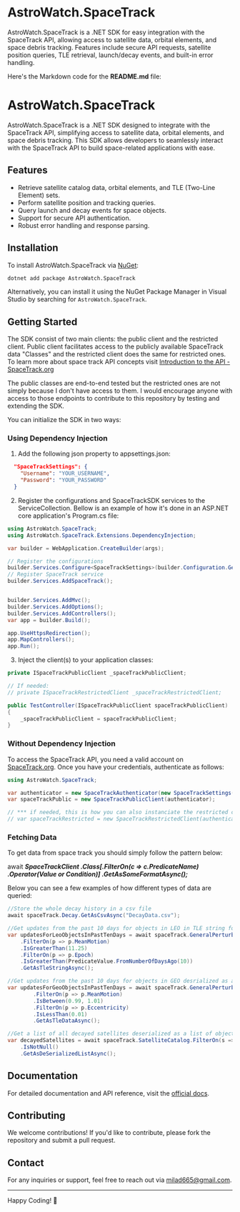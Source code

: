 # AstroWatch.SpaceTrack
AstroWatch.SpaceTrack is a .NET SDK for easy integration with the SpaceTrack API, allowing access to satellite data, orbital elements, and space debris tracking. Features include secure API requests, satellite position queries, TLE retrieval, launch/decay events, and built-in error handling.

Here's the Markdown code for the **README.md** file:


# AstroWatch.SpaceTrack

AstroWatch.SpaceTrack is a .NET SDK designed to integrate with the SpaceTrack API, simplifying access to satellite data, orbital elements, and space debris tracking. This SDK allows developers to seamlessly interact with the SpaceTrack API to build space-related applications with ease.

## Features

- Retrieve satellite catalog data, orbital elements, and TLE (Two-Line Element) sets.
- Perform satellite position and tracking queries.
- Query launch and decay events for space objects.
- Support for secure API authentication.
- Robust error handling and response parsing.

## Installation

To install AstroWatch.SpaceTrack via [NuGet](https://www.nuget.org/):

```bash
dotnet add package AstroWatch.SpaceTrack
```

Alternatively, you can install it using the NuGet Package Manager in Visual Studio by searching for `AstroWatch.SpaceTrack`.

## Getting Started

The SDK consist of two main clients: the public client and the restricted client. Public client facilitates access to the publicly available SpaceTrack data "Classes" and the restricted client does the same for restricted ones. To learn more about space track API concepts visit  [Introduction to the API - SpaceTrack.org](https://www.space-track.org/documentation#/api)

The public classes are end-to-end tested but the restricted ones are not simply because I don't have access to them. I would encourage anyone with access to those endpoints to contribute to this repository by testing and extending the SDK.

You can initialize the SDK in two ways:


### Using Dependency Injection
1. Add the following json property to appsettings.json:
```json
  "SpaceTrackSettings": {
    "Username": "YOUR_USERNAME",
    "Password": "YOUR_PASSWORD"
  }
```
2. Register the configurations and SpaceTrackSDK services to the ServiceCollection. Bellow is an example of how it's done in an ASP.NET core application's Program.cs file: 
```csharp
using AstroWatch.SpaceTrack;
using AstroWatch.SpaceTrack.Extensions.DependencyInjection;

var builder = WebApplication.CreateBuilder(args);

// Register the configurations
builder.Services.Configure<SpaceTrackSettings>(builder.Configuration.GetSection(SpaceTrackSettings.SectionName));
// Register SpaceTrack service
builder.Services.AddSpaceTrack();


builder.Services.AddMvc();
builder.Services.AddOptions();
builder.Services.AddControllers();
var app = builder.Build();

app.UseHttpsRedirection();
app.MapControllers();
app.Run();
```

3. Inject the client(s) to your application classes:
```csharp
private ISpaceTrackPublicClient _spaceTrackPublicClient;

// If needed:
// private ISpaceTrackRestrictedClient _spaceTrackRestrictedClient;

public TestController(ISpaceTrackPublicClient spaceTrackPublicClient)
{
    _spaceTrackPublicClient = spaceTrackPublicClient;
}
```
### Without Dependency Injection

To access the SpaceTrack API, you need a valid account on [SpaceTrack.org](https://www.space-track.org). Once you have your credentials, authenticate as follows:

```csharp
using AstroWatch.SpaceTrack;

var authenticator = new SpaceTrackAuthenticator(new SpaceTrackSettings("YOUR_USERNAME", "YOUR_PASSWORD"));
var spaceTrackPublic = new SpaceTrackPublicClient(authenticator);

// *** if needed, this is how you can also instanciate the restricted client
// var spaceTrackRestricted = new SpaceTrackRestrictedClient(authenticator);
```

### Fetching Data

To get data from space track you should simply follow the pattern below:

await **_SpaceTrackClient
.Class[.FilterOn(c => c.PredicateName)
.Operator(Value or Condition)]
.GetAsSomeFormatAsync();_**

Below you can see a few examples of how different types of data are queried:

```csharp
//Store the whole decay history in a csv file
await spaceTrack.Decay.GetAsCsvAsync("DecayData.csv");

//Get updates from the past 10 days for objects in LEO in TLE string format  
var updatesForLeoObjectsInPastTenDays = await spaceTrack.GeneralPerturbations
    .FilterOn(p => p.MeanMotion)
    .IsGreaterThan(11.25)
    .FilterOn(p => p.Epoch)
    .IsGreaterThan(PredicateValue.FromNumberOfDaysAgo(10))
    .GetAsTleStringAsync();

//Get updates from the past 10 days for objects in GEO desrialized as a list of TLE data objects
var updatesForGeoObjectsInPastTenDays = await spaceTrack.GeneralPerturbations
        .FilterOn(p => p.MeanMotion)
        .IsBetween(0.99, 1.01)
        .FilterOn(p => p.Eccentricity)
        .IsLessThan(0.01)
        .GetAsTleDataAsync();

//Get a list of all decayed satellites deserialized as a list of objects
var decayedSatellites = await spaceTrack.SatelliteCatalog.FilterOn(s => s.DecayDate)
    .IsNotNull()
    .GetAsDeSerializedListAsync();
```

## Documentation

For detailed documentation and API reference, visit the [official docs](https://github.com/yourusername/AstroWatch.SpaceTrack).

## Contributing

We welcome contributions! If you'd like to contribute, please fork the repository and submit a pull request.

## Contact

For any inquiries or support, feel free to reach out via [milad665@gmail.com](mailto:milad665@gmail.com).

---

Happy Coding! 🚀
